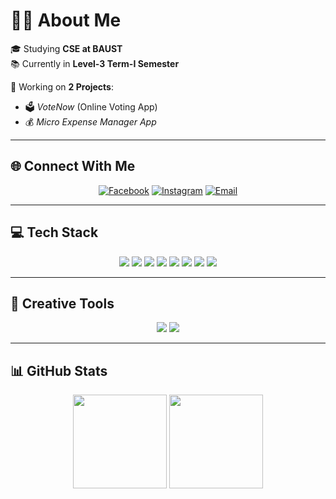 # 👨‍💻 About Me
🎓 Studying **CSE at BAUST**  
📚 Currently in **Level-3 Term-I Semester**  

🚀 Working on **2 Projects**:  
   - 🗳️ *VoteNow* (Online Voting App)  
   - 💰 *Micro Expense Manager App*  

---

## 🌐 Connect With Me  
<p align="center">
  <a href="https://facebook.com/arifshahriyar.siyam.9"><img src="https://img.shields.io/badge/Facebook-%231877F2.svg?logo=Facebook&logoColor=white" alt="Facebook"/></a>
  <a href="https://instagram.com/this_is_s.siyam"><img src="https://img.shields.io/badge/Instagram-%23E4405F.svg?logo=Instagram&logoColor=white" alt="Instagram"/></a>
  <a href="mailto:shahriyarsiyam18@gmail.com"><img src="https://img.shields.io/badge/Email-D14836?logo=gmail&logoColor=white" alt="Email"/></a>
</p>

---

## 💻 Tech Stack
<p align="center">
  <img src="https://img.shields.io/badge/c++-%2300599C.svg?style=for-the-badge&logo=c%2B%2B&logoColor=white"/>
  <img src="https://img.shields.io/badge/c-%2300599C.svg?style=for-the-badge&logo=c&logoColor=white"/>
  <img src="https://img.shields.io/badge/java-%23ED8B00.svg?style=for-the-badge&logo=openjdk&logoColor=white"/>
  <img src="https://img.shields.io/badge/html5-%23E34F26.svg?style=for-the-badge&logo=html5&logoColor=white"/>
  <img src="https://img.shields.io/badge/python-3670A0?style=for-the-badge&logo=python&logoColor=ffdd54"/>
  <img src="https://img.shields.io/badge/firebase-%23039BE5.svg?style=for-the-badge&logo=firebase"/>
  <img src="https://img.shields.io/badge/mysql-4479A1.svg?style=for-the-badge&logo=mysql&logoColor=white"/>
  <img src="https://img.shields.io/badge/arduino-00979D.svg?style=for-the-badge&logo=arduino&logoColor=white"/>
</p>

---

## 🎨 Creative Tools
<p align="center">
  <img src="https://img.shields.io/badge/Adobe%20Photoshop-31A8FF.svg?style=for-the-badge&logo=adobe%20photoshop&logoColor=white"/>
  <img src="https://img.shields.io/badge/Adobe%20Lightroom-31A8FF.svg?style=for-the-badge&logo=Adobe%20Lightroom&logoColor=white"/>
</p>

---

## 📊 GitHub Stats
<p align="center">
  <img src="https://github-readme-stats.vercel.app/api?username=Shahriyarsiyam18&theme=dark&hide_border=false&include_all_commits=true&count_private=false" height="150"/>
  <img src="https://nirzak-streak-stats.vercel.app/?user=Shahriyarsiyam18&theme=dark&hide_border=false" height="150"/>
</p>




